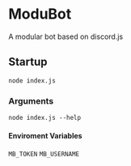 # ModuBot
A modular bot based on discord.js

## Startup
`node index.js`

### Arguments
`node index.js --help`

#### Enviroment Variables
`MB_TOKEN`
`MB_USERNAME`